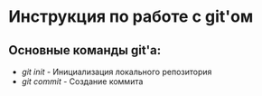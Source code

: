 # Инструкция по работе с git'ом   
## Основные команды git'a:  
- *git init* - Инициализация локального репозитория
- *git commit* - Создание коммита
